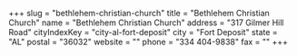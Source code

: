 +++
slug = "bethlehem-christian-church"
title = "Bethlehem Christian Church"
name = "Bethlehem Christian Church"
address = "317 Gilmer Hill Road"
cityIndexKey = "city-al-fort-deposit"
city = "Fort Deposit"
state = "AL"
postal = "36032"
website = ""
phone = "334 404-9838"
fax = ""
+++
